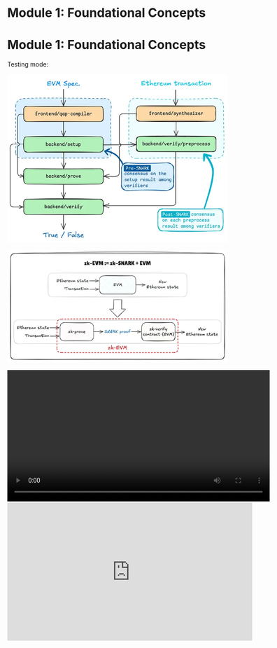 # Module 1: Foundational Concepts
# Module 1: Foundational Concepts
Testing mode:


![Alt text](../img/01.png)

![Alt text](../img/02.png)

<video controls width="600">
  <source src="../img/tutorial guide_0814.mp4" type="video/mp4">
  Your browser does not support the video tag.
</video>

<iframe width="560" height="315"
  src="https://www.youtube.com/embed/dQw4w9WgXcQ"
  frameborder="0"
  allowfullscreen>
</iframe>


